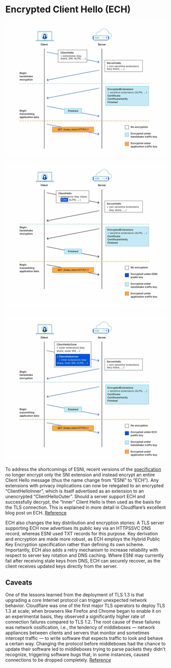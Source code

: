 # Encrypted Client Hello (ECH)

![Just TLS](2023-06-03-15-00-56.webp)

![TLS + ESNI](2023-06-03-15-01-25.webp)

![TLS + ECH](2023-06-03-15-02-13.webp)


To address the shortcomings of ESNI, recent versions of the [specification](https://datatracker.ietf.org/doc/draft-ietf-tls-esni/) no longer encrypt only the SNI extension and instead encrypt an entire Client Hello message (thus the name change from “ESNI” to “ECH”). Any extensions with privacy implications can now be relegated to an encrypted “ClientHelloInner”, which is itself advertised as an extension to an unencrypted “ClientHelloOuter”. Should a server support ECH and successfully decrypt, the “Inner” Client Hello is then used as the basis for the TLS connection. This is explained in more detail in Cloudflare’s excellent blog post on ECH. [Reference](https://blog.mozilla.org/security/2021/01/07/encrypted-client-hello-the-future-of-esni-in-firefox/)

ECH also changes the key distribution and encryption stories: A TLS server supporting ECH now advertises its public key via an HTTPSSVC DNS record, whereas ESNI used TXT records for this purpose. Key derivation and encryption are made more robust, as ECH employs the Hybrid Public Key Encryption specification rather than defining its own scheme. Importantly, ECH also adds a retry mechanism to increase reliability with respect to server key rotation and DNS caching. Where ESNI may currently fail after receiving stale keys from DNS, ECH can securely recover, as the client receives updated keys directly from the server.

## Caveats

One of the lessons learned from the deployment of TLS 1.3 is that upgrading a core Internet protocol can trigger unexpected network behavior. Cloudflare was one of the first major TLS operators to deploy TLS 1.3 at scale; when browsers like Firefox and Chrome began to enable it on an experimental basis, they observed a significantly higher rate of connection failures compared to TLS 1.2. The root cause of these failures was network ossification, i.e., the tendency of middleboxes — network appliances between clients and servers that monitor and sometimes intercept traffic — to write software that expects traffic to look and behave a certain way. Changing the protocol before middleboxes had the chance to update their software led to middleboxes trying to parse packets they didn't recognize, triggering software bugs that, in some instances, caused connections to be dropped completely. [Reference](https://blog.cloudflare.com/encrypted-client-hello/)